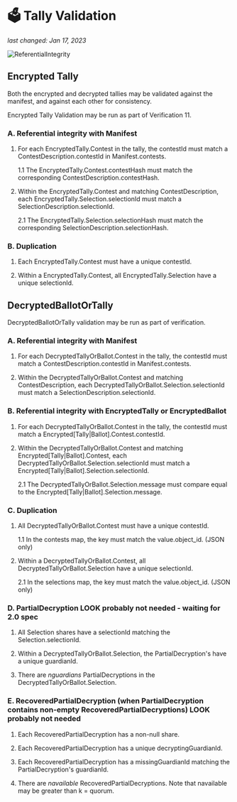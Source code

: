# 🗳 Tally Validation
_last changed: Jan 17, 2023_

![ReferentialIntegrity](./image/ReferentialIntegrity.svg "ReferentialIntegrity")

## Encrypted Tally

Both the encrypted and decrypted tallies may be validated against the manifest,
and against each other for consistency.

Encrypted Tally Validation may be run as part of Verification 11.

### A. Referential integrity with Manifest

1. For each EncryptedTally.Contest in the tally, the contestId must match a ContestDescription.contestId in Manifest.contests.

   1.1 The EncryptedTally.Contest.contestHash must match the corresponding ContestDescription.contestHash.
   
2. Within the EncryptedTally.Contest and matching ContestDescription, each EncryptedTally.Selection.selectionId must match a SelectionDescription.selectionId.
   
   2.1 The EncryptedTally.Selection.selectionHash must match the corresponding SelectionDescription.selectionHash.

### B. Duplication

1. Each EncryptedTally.Contest must have a unique contestId.

2. Within a EncryptedTally.Contest, all EncryptedTally.Selection have a unique selectionId. 


## DecryptedBallotOrTally

DecryptedBallotOrTally validation may be run as part of verification.

### A. Referential integrity with Manifest

1. For each DecryptedTallyOrBallot.Contest in the tally, the contestId must match a ContestDescription.contestId in Manifest.contests.
   
2. Within the DecryptedTallyOrBallot.Contest and matching ContestDescription, each DecryptedTallyOrBallot.Selection.selectionId must match a SelectionDescription.selectionId.

### B. Referential integrity with EncryptedTally or EncryptedBallot

1. For each DecryptedTallyOrBallot.Contest in the tally, the contestId must match a Encrypted\[Tally|Ballot].Contest.contestId.
   
2. Within the DecryptedTallyOrBallot.Contest and matching Encrypted\[Tally|Ballot].Contest, each 
   DecryptedTallyOrBallot.Selection.selectionId must match a Encrypted\[Tally|Ballot].Selection.selectionId.

   2.1 The DecryptedTallyOrBallot.Selection.message must compare equal to the Encrypted\[Tally|Ballot].Selection.message.
   
### C. Duplication

1. All DecryptedTallyOrBallot.Contest must have a unique contestId. 

   1.1 In the contests map, the key must match the value.object_id.  (JSON only)

2. Within a DecryptedTallyOrBallot.Contest, all DecryptedTallyOrBallot.Selection have a unique selectionId. 

    2.1 In the selections map, the key must match the value.object_id. (JSON only)

### D. PartialDecryption LOOK probably not needed - waiting for 2.0 spec

1. All Selection shares have a selectionId matching the Selection.selectionId.

2. Within a DecryptedTallyOrBallot.Selection, the PartialDecryption's have a unique guardianId. 

3. There are _nguardians_ PartialDecryptions in the DecryptedTallyOrBallot.Selection.

### E. RecoveredPartialDecryption (when PartialDecryption contains non-empty RecoveredPartialDecryptions) LOOK probably not needed

1. Each RecoveredPartialDecryption has a non-null share.

2. Each RecoveredPartialDecryption has a unique decryptingGuardianId. 

3. Each RecoveredPartialDecryption has a missingGuardianId matching the PartialDecryption's guardianId.

4. There are _navailable_ RecoveredPartialDecryptions. Note that navailable may be greater than k = quorum.
 